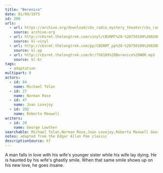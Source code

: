 ```yaml
---
title: "Berenice"
date: 01/09/1975
id: 200
urls: 
  - url: https://archive.org/download/cbs_radio_mystery_theater/cbs_radio_mystery_theater-0151-0200.zip/cbs_radio_mystery_theater-0151-0200%2Fcbsrmt_0200_berenice.mp3
    source: archive-org
  - url: http://cbsrmt.thelongtrek.com/vinyl/CBSRMT%20-%20750109%200200%20Berenice_afrts.mp3
    source: kl-vinyl
  - url: http://cbsrmt.thelongtrek.com/pp/CBSRMT_pp%20-%20750109%200200%20Berenice.mp3
    source: kl-pp
  - url: http://cbsrmt.thelongtrek.com/br/750109%20Berenice%20WOR.mp3
    source: kl-br
tags: 
  - adaptation
multipart: 0
actors:  
  - id: 84
    name: Michael Tolan  
  - id: 27
    name: Norman Rose  
  - id: 47
    name: Joan Lovejoy  
  - id: 202
    name: Roberta Maxwell
writers:  
  - id: 28
    name: George Lowther
searchable: Michael Tolan,Norman Rose,Joan Lovejoy,Roberta Maxwell George Lowther
notes: adapted from the Edgar Allan Poe classic
descriptionSource: kf
---
```

A man falls in love with his wife's younger sister while his wife lay dying. He is haunted by his wife's ghastly smile. When that same smile shows up on his new love, he goes insane.
